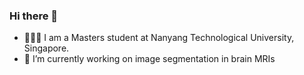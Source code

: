 ### Hi there 👋

- 👨🏽‍🎓 I am a Masters student at Nanyang Technological University, Singapore.
- 🔭 I’m currently working on image segmentation in brain MRIs

<!--
**santhisenan/santhisenan** is a ✨ _special_ ✨ repository because its `README.md` (this file) appears on your GitHub profile.

Here are some ideas to get you started:

- 🔭 I’m currently working on ...
- 🌱 I’m currently learning ...
- 👯 I’m looking to collaborate on ...
- 🤔 I’m looking for help with ...
- 💬 Ask me about ...
- 📫 How to reach me: ...
- 😄 Pronouns: ...
- ⚡ Fun fact: ...
-->
